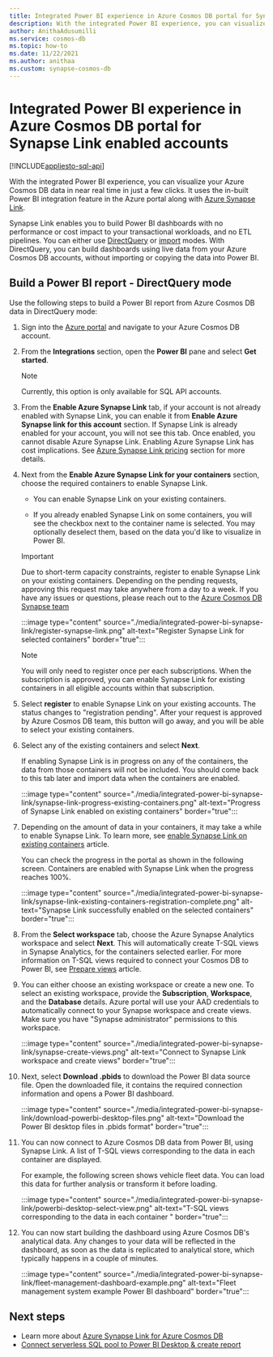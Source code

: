 ```yaml
---
title: Integrated Power BI experience in Azure Cosmos DB portal for Synapse Link enabled accounts
description: With the integrated Power BI experience, you can visualize your Azure Cosmos DB data in near real time in just a few clicks. It uses the in-built Power BI integration feature in the Azure portal.
author: AnithaAdusumilli
ms.service: cosmos-db
ms.topic: how-to
ms.date: 11/22/2021
ms.author: anithaa
ms.custom: synapse-cosmos-db
---
```


# Integrated Power BI experience in Azure Cosmos DB portal for Synapse Link enabled accounts
[!INCLUDE[appliesto-sql-api](../includes/appliesto-sql-api.md)]

With the integrated Power BI experience, you can visualize your Azure Cosmos DB data in near real time in just a few clicks. It uses the in-built Power BI integration feature in the Azure portal along with [Azure Synapse Link](synapse-link.md).

Synapse Link enables you to build Power BI dashboards with no performance or cost impact to your transactional workloads, and no ETL pipelines. You can either use [DirectQuery](/power-bi/connect-data/service-dataset-modes-understand#directquery-mode) or [import](/power-bi/connect-data/service-dataset-modes-understand#import-mode) modes. With DirectQuery, you can build dashboards using live data from your Azure Cosmos DB accounts, without importing or copying the data into Power BI.

## Build a Power BI report - DirectQuery mode

Use the following steps to build a Power BI report from Azure Cosmos DB data in DirectQuery mode:

1. Sign into the [Azure portal](https://portal.azure.com/) and navigate to your Azure Cosmos DB account.

1. From the **Integrations** section, open the **Power BI** pane and select **Get started**.

   > [!NOTE]
   > Currently, this option is only available for SQL API accounts.

1. From the **Enable Azure Synapse Link** tab, if your account is not already enabled with Synapse Link, you can enable it from **Enable Azure Synapse link for this account** section. If Synapse Link is already enabled for your account, you will not see this tab. Once enabled, you cannot disable Azure Synapse Link. Enabling Azure Synapse Link has cost implications. See [Azure Synapse Link pricing](synapse-link.md#pricing) section for more details.

1. Next from the **Enable Azure Synapse Link for your containers** section, choose the required containers to enable Synapse Link.

   * You can enable Synapse Link on your existing containers.

   * If you already enabled Synapse Link on some containers, you will see the checkbox next to the container name is selected. You may optionally deselect them, based on the data you'd like to visualize in Power BI.

   > [!IMPORTANT]
   > Due to short-term capacity constraints, register to enable Synapse Link on your existing containers. Depending on the pending requests, approving this request may take anywhere from a day to a week. If you have any issues or questions, please reach out to the [Azure Cosmos DB Synapse team](mailto:cosmosdbsynapselink@microsoft.com)

   :::image type="content" source="./media/integrated-power-bi-synapse-link/register-synapse-link.png" alt-text="Register Synapse Link for selected containers" border="true":::

   > [!NOTE]
   > You will only need to register once per each subscriptions. When the subscription is approved, you can enable Synapse Link for existing containers in all eligible accounts within that subscription.

1. Select **register** to enable Synapse Link on your existing accounts. The status changes to "registration pending". After your request is approved by Azure Cosmos DB team, this button will go away, and you will be able to select your existing containers.

1. Select any of the existing containers and select **Next**.

   If enabling Synapse Link is in progress on any of the containers, the data from those containers will not be included. You should come back to this tab later and import data when the containers are enabled.

   :::image type="content" source="./media/integrated-power-bi-synapse-link/synapse-link-progress-existing-containers.png" alt-text="Progress of Synapse Link enabled on existing containers" border="true":::

1. Depending on the amount of data in your containers, it may take a while to enable Synapse Link. To learn more, see [enable Synapse Link on existing containers](configure-synapse-link.md#update-analytical-ttl) article.  

   You can check the progress in the portal as shown in the following screen. Containers are enabled with Synapse Link when the progress reaches 100%.

   :::image type="content" source="./media/integrated-power-bi-synapse-link/synapse-link-existing-containers-registration-complete.png" alt-text="Synapse Link successfully enabled on the selected containers" border="true":::

1. From the **Select workspace** tab, choose the Azure Synapse Analytics workspace and select **Next**. This will automatically create T-SQL views in Synapse Analytics, for the containers selected earlier. For more information on T-SQL views required to connect your Cosmos DB to Power BI, see [Prepare views](../synapse-analytics/sql/tutorial-connect-power-bi-desktop.md#3---prepare-view) article.

1. You can either choose an existing workspace or create a new one. To select an existing workspace, provide the **Subscription**, **Workspace**, and the **Database** details. Azure portal will use your AAD credentials to automatically connect to your Synapse workspace and create views. Make sure you have "Synapse administrator" permissions to this workspace.

   :::image type="content" source="./media/integrated-power-bi-synapse-link/synapse-create-views.png" alt-text="Connect to Synapse Link workspace and create views" border="true":::

1. Next, select **Download .pbids** to download the Power BI data source file. Open the downloaded file, it contains the required connection information and opens a Power BI dashboard.

   :::image type="content" source="./media/integrated-power-bi-synapse-link/download-powerbi-desktop-files.png" alt-text="Download the Power BI desktop files in .pbids format" border="true":::

1. You can now connect to Azure Cosmos DB data from Power BI, using Synapse Link. A list of T-SQL views corresponding to the data in each container are displayed.

   For example, the following screen shows vehicle fleet data. You can load this data for further analysis or transform it before loading.

   :::image type="content" source="./media/integrated-power-bi-synapse-link/powerbi-desktop-select-view.png" alt-text="T-SQL views corresponding to the data in each container " border="true":::

1. You can now start building the dashboard using Azure Cosmos DB's analytical data. Any changes to your data will be reflected in the dashboard, as soon as the data is replicated to analytical store, which typically happens in a couple of minutes.

   :::image type="content" source="./media/integrated-power-bi-synapse-link/fleet-management-dashboard-example.png" alt-text="Fleet management system example Power BI dashboard" border="true":::

## Next steps

* Learn more about [Azure Synapse Link for Azure Cosmos DB](synapse-link.md)
* [Connect serverless SQL pool to Power BI Desktop & create report](../synapse-analytics/sql/tutorial-connect-power-bi-desktop.md#prerequisites)
